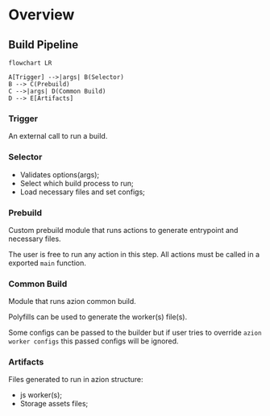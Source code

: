 # Overview

## Build Pipeline
```mermaid
flowchart LR

A[Trigger] -->|args| B(Selector)
B --> C(Prebuild)
C -->|args| D(Common Build)
D --> E[Artifacts]
```

### Trigger
An external call to run a build.

### Selector
* Validates options(args);
* Select which build process to run;
* Load necessary files and set configs;

### Prebuild
Custom prebuild module that runs actions to generate entrypoint and necessary files.

The user is free to run any action in this step. All actions must be called in a exported `main` function.

### Common Build
Module that runs azion common build.

Polyfills can be used to generate the worker(s) file(s).

Some configs can be passed to the builder but if user tries to override `azion worker configs` this passed configs will be ignored.

### Artifacts
Files generated to run in azion structure:
* js worker(s);
* Storage assets files;
